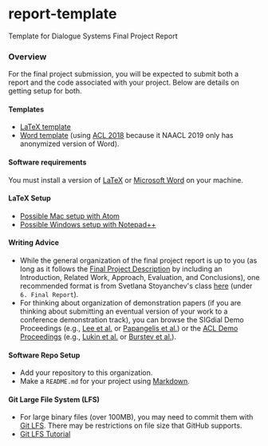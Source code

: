 # report-template
Template for Dialogue Systems Final Project Report

### Overview
For the final project submission, you will be expected to submit both a report and the code associated with your project. Below are details on getting setup for both. 

#### Templates
* [LaTeX template](https://naacl2019.org/downloads/naaclhlt2019-latex.zip)
* [Word template](https://naacl2019.org/downloads/naaclhlt2019-word.zip)
(using [ACL 2018](https://acl2018.org/downloads/acl18-word.zip) because it
NAACL 2019 only has anonymized version of Word).

#### Software requirements
You must install a version of [LaTeX](https://www.latex-project.org/get/) or [Microsoft Word](https://products.office.com/en-us/word) on your machine.

#### LaTeX Setup
* [Possible Mac setup with Atom](http://economistry.com/2016/02/create-first-pdf-latex-atom-mac/)
* [Possible Windows setup with Notepad++](http://johnbruer.com/2013/05/21/latex-editing-using-notepad/)

#### Writing Advice
* While the general organization of the final project report is up to you (as long as it follows the [Final Project Description](https://georgetown.instructure.com/courses/61204/pages/final-project-description) by including an Introduction, Related Work, Approach, Evaluation, and Conclusions), one recommended format is from Svetlana Stoyanchev's class [here](http://www.cs.columbia.edu/~sstoyanchev/SDS2015/#project) (under `6. Final Report`).
* For thinking about organization of demonstration papers (if you are thinking about submitting an eventual version of your work to a conference demonstration track), you can browse the SIGdial Demo Proceedings (e.g., [Lee et al.](https://www.sigdial.org/files/workshops/conference19/proceedings/pdf/SIGdial28.pdf) or [Papangelis et al.](https://www.sigdial.org/files/workshops/conference19/proceedings/pdf/SIGdial25.pdf)) or the [ACL Demo Proceedings](https://aclanthology.info/volumes/proceedings-of-acl-2018-system-demonstrations) (e.g., [Lukin et al.](http://aclweb.org/anthology/P18-4016) or [Burstev et al.](http://aclweb.org/anthology/P18-4021)).

#### Software Repo Setup
* Add your repository to this organization.
* Make a `README.md` for your project using [Markdown](https://guides.github.com/features/mastering-markdown/).

#### Git Large File System (LFS)
* For large binary files (over 100MB), you may need to commit them with [Git LFS](https://help.github.com/articles/about-git-large-file-storage/). There may be restrictions on file size that GitHub supports.
* [Git LFS Tutorial](https://github.com/git-lfs/git-lfs/wiki/Tutorial)
